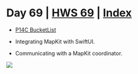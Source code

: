 # Day 69 | [HWS 69](https://www.hackingwithswift.com/100/swiftui/69) | [Index](https://github.com/JulesMoorhouse/100DaysOfSwiftUI/blob/main/README.md)

 - [P14C BucketList](https://github.com/JulesMoorhouse/100DaysOfSwiftUI/blob/main/P14C%20BucketList/P14C%20BucketList/ContentView.swift) 

- Integrating MapKit with SwiftUI.
- Communicating with a MapKit coordinator.

<img src="../Images/day68c.png" />